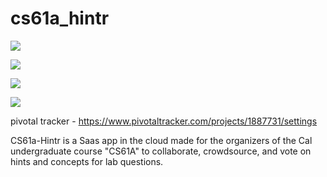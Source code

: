 # cs61a_hintr

<a href="https://codeclimate.com/github/DevelopingCoder/cs61a_hintr"><img src="https://codeclimate.com/github/DevelopingCoder/cs61a_hintr/badges/gpa.svg" /></a>

<a href="https://codeclimate.com/github/DevelopingCoder/cs61a_hintr/coverage"><img src="https://codeclimate.com/github/DevelopingCoder/cs61a_hintr/badges/coverage.svg" /></a>

<a href="https://codeclimate.com/github/DevelopingCoder/cs61a_hintr"><img src="https://codeclimate.com/github/DevelopingCoder/cs61a_hintr/badges/issue_count.svg" /></a>

<a href="https://travis-ci.org/DevelopingCoder/cs61a_hintr/builds/169124664"><img src = "https://travis-ci.org/DevelopingCoder/cs61a_hintr.svg?branch=master"/></a>

pivotal tracker - https://www.pivotaltracker.com/projects/1887731/settings

CS61a-Hintr is a Saas app in the cloud made for the organizers of the Cal undergraduate course "CS61A" to collaborate, crowdsource, and vote on hints and concepts for lab questions. 
